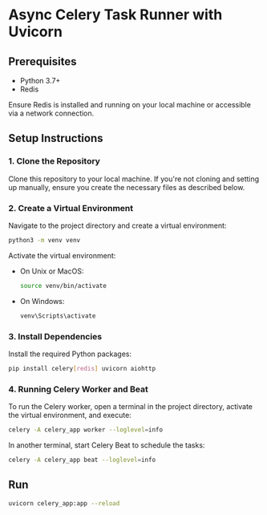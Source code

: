 
# Async Celery Task Runner with Uvicorn

## Prerequisites

- Python 3.7+
- Redis

Ensure Redis is installed and running on your local machine or accessible via a network connection.

## Setup Instructions

### 1. Clone the Repository

Clone this repository to your local machine. If you're not cloning and setting up manually, ensure you create the necessary files as described below.

### 2. Create a Virtual Environment

Navigate to the project directory and create a virtual environment:

```bash
python3 -m venv venv
```

Activate the virtual environment:

- On Unix or MacOS:
  ```bash
  source venv/bin/activate
  ```

- On Windows:
  ```bash
  venv\Scripts\activate
  ```

### 3. Install Dependencies

Install the required Python packages:

```bash
pip install celery[redis] uvicorn aiohttp
```

### 4. Running Celery Worker and Beat

To run the Celery worker, open a terminal in the project directory, activate the virtual environment, and execute:

```bash
celery -A celery_app worker --loglevel=info
```

In another terminal, start Celery Beat to schedule the tasks:

```bash
celery -A celery_app beat --loglevel=info
```

## Run


  ```bash
  uvicorn celery_app:app --reload
  ```
